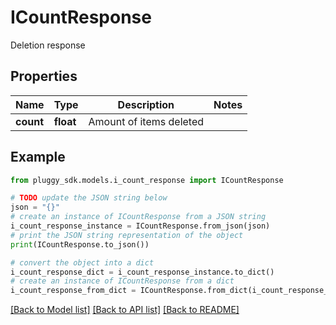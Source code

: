 # ICountResponse

Deletion response

## Properties

Name | Type | Description | Notes
------------ | ------------- | ------------- | -------------
**count** | **float** | Amount of items deleted | 

## Example

```python
from pluggy_sdk.models.i_count_response import ICountResponse

# TODO update the JSON string below
json = "{}"
# create an instance of ICountResponse from a JSON string
i_count_response_instance = ICountResponse.from_json(json)
# print the JSON string representation of the object
print(ICountResponse.to_json())

# convert the object into a dict
i_count_response_dict = i_count_response_instance.to_dict()
# create an instance of ICountResponse from a dict
i_count_response_from_dict = ICountResponse.from_dict(i_count_response_dict)
```
[[Back to Model list]](../README.md#documentation-for-models) [[Back to API list]](../README.md#documentation-for-api-endpoints) [[Back to README]](../README.md)


